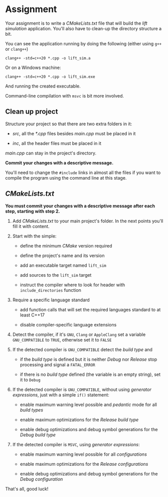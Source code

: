 # Assignment

Your assignment is to write a *CMakeLists.txt* file that will build the *lift simulation* application. You'll also have to clean-up the directory structure a bit. 

You can see the application running by doing the following (either using `g++` or `clang++`)

```shell
clang++ -std=c++20 *.cpp -o lift_sim.a
```

Or on a Windows machine:

```shell
clang++ -std=c++20 *.cpp -o lift_sim.exe
```

And running the created executable.

Command-line compilation with `msvc` is bit more involved.

## Clean up project

Structure your project so that there are two extra folders in it:

* *src*, all the *\*.cpp* files besides *main.cpp* must be placed in it

* *inc*, all the header files must be placed in it

*main.cpp* can stay in the project's directory.

**Commit your changes with a descriptive message.**

You'll need to change the `#include` links in almost all the files if you want to compile the program using the command line at this stage.

## *CMakeLists.txt*

**You must commit your changes with a descriptive message after each step, starting with step 2.**

1. Add *CMakeLists.txt* to your main project's folder. In the next points you'll fill it with content.

2. Start with the simple:

    * define the minimum *CMake* version required

    * define the project's name and its version

    * add an executable target named `lift_sim`

    * add sources to the `lift_sim` target

    * instruct the compiler where to look for header with `include_directories` function

3. Require a specific language standard

    * add function calls that will set the required languages standard to at least C++17

    * disable compiler-specific language extensions

4. Detect the compiler, if it's `GNU`, `Clang` or `AppleClang` set a variable `GNU_COMPATIBLE` to `TRUE`, otherwise set it to `FALSE`

5. If the detected compiler is `GNU_COMPATIBLE` detect the *build type* and

    * if the *build type* is defined but it is neither *Debug* nor *Release* stop processing and signal a `FATAL_ERROR`
  
    * if there is no *build type* defined (the variable is an empty string), set it to `Debug`

6. If the detected compiler is `GNU_COMPATIBLE`, without using *generator expressions*, just with a simple `if()` statement:
    
    * enable maximum warning level possible and *pedantic* mode for all *build types*

    * enable maximum optimizations for the *Release* *build type*

    * enable debug optimizations and debug symbol generations for the *Debug* *build type*

7. If the detected compiler is `MSVC`, using *generator expressions*:

    * enable maximum warning level possible for all *configurations*

    * enable maximum optimizations for the *Release* *configurations*

    * enable debug optimizations and debug symbol generations for the *Debug* *configuration*


That's all, good luck!